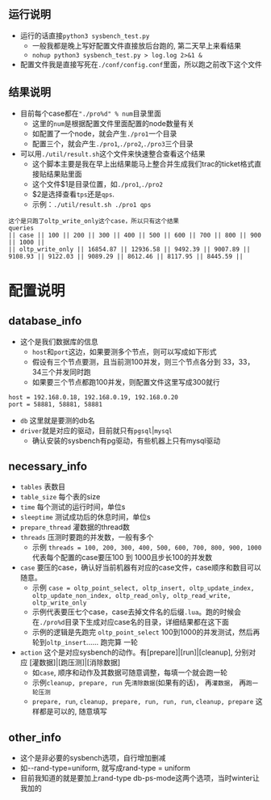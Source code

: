 ## 运行说明 
* 运行的话直接`python3 sysbench_test.py`
  * 一般我都是晚上写好配置文件直接放后台跑的, 第二天早上来看结果
  * `nohup python3 sysbench_test.py > log.log 2>&1 &`
* 配置文件我是直接写死在`./conf/config.conf`里面，所以跑之前改下这个文件

## 结果说明
* 目前每个case都在`"./pro%d" % num`目录里面
  * 这里的`num`是根据配置文件里面配置的node数量有关
  * 如配置了一个node，就会产生`./pro1`一个目录
  * 配置三个，就会产生`./pro1`,`./pro2`,`./pro3`三个目录
* 可以用`./util/result.sh`这个文件来快速整合查看这个结果
  * 这个脚本主要是我在早上出结果能马上整合并生成我们trac的ticket格式直接贴结果贴里面
  * 这个文件$1是目录位置，如`./pro1`,`./pro2`
  * $2是选择查看`tps`还是`qps`.
  * 示例：`./util/result.sh ./pro1 qps`

```
这个是只跑了oltp_write_only这个case，所以只有这个结果
queries
|| case || 100 || 200 || 300 || 400 || 500 || 600 || 700 || 800 || 900 || 1000 ||
|| oltp_write_only || 16854.87 || 12936.58 || 9492.39 || 9007.89 || 9108.93 || 9122.03 || 9089.29 || 8612.46 || 8117.95 || 8445.59 ||
```

# 配置说明
## database_info
* 这个是我们数据库的信息
  * `host`和`port`这边，如果要测多个节点，则可以写成如下形式
  * 假设有三个节点要测，且当前测100并发，则三个节点各分到 33，33，34三个并发同时跑
  * 如果要三个节点都跑100并发，则配置文件这里写成300就行
```
host = 192.168.0.18, 192.168.0.19, 192.168.0.20
port = 58881, 58881, 58881
``` 
* `db` 这里就是要测的db名
* `driver`就是对应的驱动，目前就只有`pgsql`|`mysql`
  * 确认安装的sysbench有pg驱动，有些机器上只有mysql驱动

## necessary_info
* `tables` 表数目
* `table_size` 每个表的size
* `time` 每个测试的运行时间，单位s
* `sleeptime` 测试成功后的休息时间，单位s
* `prepare_thread` 灌数据的thread数
* `threads` 压测时要跑的并发数，一般有多个
  * 示例 `threads = 100, 200, 300, 400, 500, 600, 700, 800, 900, 1000` 代表每个配置的case要压100 到 1000且步长100的并发数
* `case` 要压的case，确认好当前机器有对应的case文件，case顺序和数目可以随意。
  * 示例 `case = oltp_point_select, oltp_insert, oltp_update_index, oltp_update_non_index, oltp_read_only, oltp_read_write, oltp_write_only`
  * 示例代表要压七个case，case去掉文件名的后缀`.lua`。跑的时候会在`./pro%d`目录下生成对应case名的目录，详细结果都在这下面
  * 示例的逻辑是先跑完 `oltp_point_select` 100到1000的并发测试，然后再轮到`oltp_insert`...... 跑完算 一轮
* `action` 这个是对应sysbench的动作。有[prepare]|[run]|[cleanup], 分别对应 [灌数据]|[跑压测]|[消除数据]
  * 如`case`, 顺序和动作及其数据可随意调整，每填一个就会跑一轮
  * 示例`cleanup, prepare, run` 先`清除数据`(如果有的话)， 再`灌数据`， 再`跑一轮压测`
  * `prepare, run`, `cleanup, prepare, run, run, run`, `cleanup, prepare` 这样都是可以的, 随意填写

## other_info
* 这个是非必要的sysbench选项，自行增加删减
* 如--rand-type=uniform, 就写成rand-type = uniform
* 目前我知道的就是要加上rand-type db-ps-mode这两个选项，当时winter让我加的
